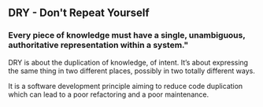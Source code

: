 ## DRY - Don't Repeat Yourself
### Every piece of knowledge must have a single, unambiguous, authoritative representation within a system."

DRY is about the duplication of knowledge, of intent. It’s about expressing the same thing in two different places, possibly in two totally different ways. <br>

It is a software development principle aiming to reduce code duplication which can lead to a poor refactoring and a poor maintenance.
